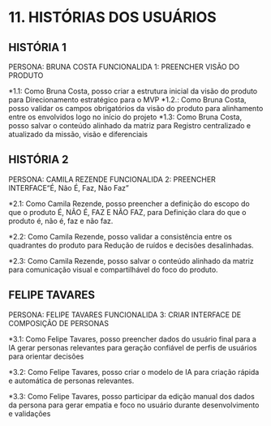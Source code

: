 # 11. HISTÓRIAS DOS USUÁRIOS


## HISTÓRIA 1

PERSONA: BRUNA COSTA 
FUNCIONALIDA 1: PREENCHER VISÃO DO PRODUTO 

*1.1: Como Bruna Costa, posso criar a estrutura inicial da visão do produto para Direcionamento estratégico para o MVP
*1.2.: Como Bruna Costa, posso validar os campos obrigatórios da visão do produto para alinhamento entre os envolvidos logo no início do projeto
*1.3: Como Bruna Costa, posso salvar o conteúdo alinhado da matriz para Registro centralizado e atualizado da missão, visão e diferenciais

## HISTÓRIA 2

PERSONA: CAMILA REZENDE 
FUNCIONALIDA 2: PREENCHER INTERFACE“É, Não É, Faz, Não Faz”

*2.1: Como Camila Rezende, posso preencher a definição do escopo do que o produto É, NÃO É, FAZ E NÃO FAZ, para Definição clara do que o produto é, não é, faz e não faz.

*2.2: Como Camila Rezende, posso validar a consistência entre os quadrantes do produto para Redução de ruídos e decisões desalinhadas.

*2.3: Como Camila Rezende, posso salvar o conteúdo alinhado da matriz para comunicação visual e compartilhável do foco do produto.


## FELIPE TAVARES

PERSONA: FELIPE TAVARES
FUNCIONALIDA 3: CRIAR INTERFACE DE COMPOSIÇÃO DE PERSONAS

*3.1: Como Felipe Tavares, posso preencher dados do usuário final para a IA gerar personas relevantes para geração confiável de perfis de usuários para orientar decisões

*3.2: Como Felipe Tavares, posso criar o modelo de IA para criação rápida e automática de personas relevantes.

*3.3: Como Felipe Tavares, posso participar da edição manual dos dados da persona para gerar empatia e foco no usuário durante desenvolvimento e validações